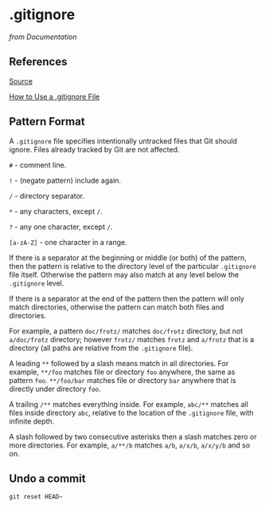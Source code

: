 # .gitignore

*from Documentation*


## References

[Source](https://git-scm.com/docs/gitignore)

[How to Use a .gitignore File](https://www.pluralsight.com/guides/how-to-use-gitignore-file)


## Pattern Format

A `.gitignore` file specifies intentionally untracked files that Git should ignore. Files already tracked by Git are not affected.

`#` - comment line.

`!` - (negate pattern) include again.

`/` - directory separator.

`*` - any characters, except `/`.

`?` - any one character, except `/`.

`[a-zA-Z]` - one character in a range.

If there is a separator at the beginning or middle (or both) of the pattern, then the pattern is relative to the directory level of the particular `.gitignore` file itself. Otherwise the pattern may also match at any level below the `.gitignore` level.

If there is a separator at the end of the pattern then the pattern will only match directories, otherwise the pattern can match both files and directories.

For example, a pattern `doc/frotz/` matches `doc/frotz` directory, but not `a/doc/frotz` directory; however `frotz/` matches `frotz` and `a/frotz` that is a directory (all paths are relative from the `.gitignore` file).

A leading `**` followed by a slash means match in all directories. For example, `**/foo` matches file or directory `foo` anywhere, the same as pattern `foo`. `**/foo/bar` matches file or directory `bar` anywhere that is directly under directory `foo`.

A trailing `/**` matches everything inside. For example, `abc/**` matches all files inside directory `abc`, relative to the location of the `.gitignore` file, with infinite depth.

A slash followed by two consecutive asterisks then a slash matches zero or more directories. For example, `a/**/b` matches `a/b`, `a/x/b`, `a/x/y/b` and so on.


## Undo a commit

`git reset HEAD~`
